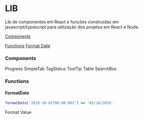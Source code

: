 # LIB

Lib de componentes em React e funções construídas em javascript/typescript para utilização dos projetos em React e Node.

[Components](#components)

[Functions](#functions)
[Format Date](FormatDate)

### Components

Progress
SimpleTab
TagStatus
ToolTip
Table
SearchBox

### Functions

#### FormatDate

```javascript
formatDate('2010-10-01T00:00:00Z') => '01/10/2010'
```

Format Value
